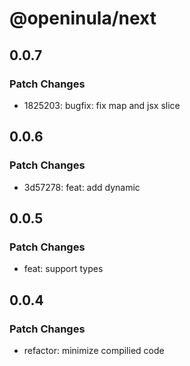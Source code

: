 # @openinula/next

## 0.0.7

### Patch Changes

- 1825203: bugfix: fix map and jsx slice

## 0.0.6

### Patch Changes

- 3d57278: feat: add dynamic

## 0.0.5

### Patch Changes

- feat: support types

## 0.0.4

### Patch Changes

- refactor: minimize compilied code
